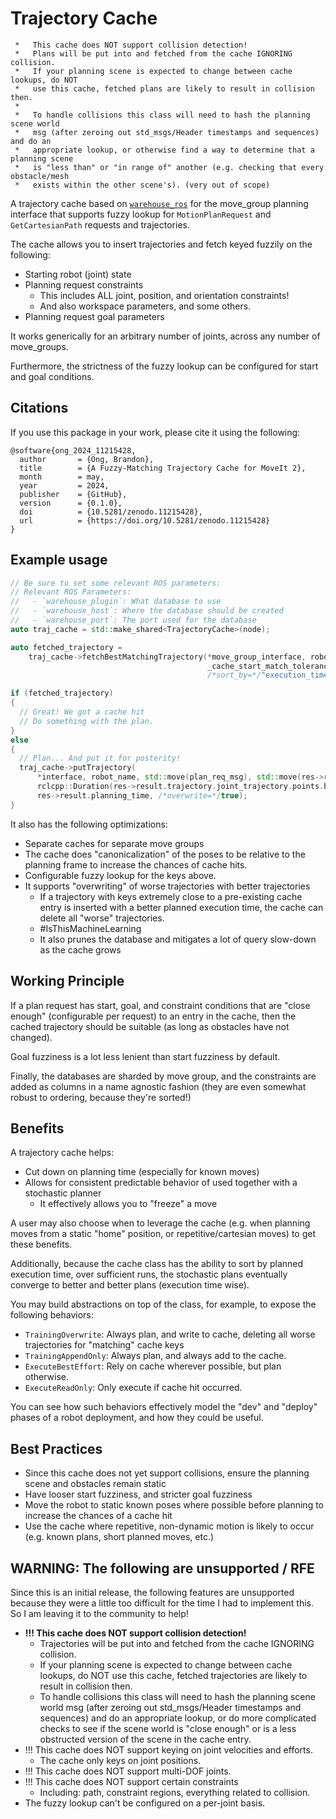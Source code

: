 # Trajectory Cache

```
 *   This cache does NOT support collision detection!
 *   Plans will be put into and fetched from the cache IGNORING collision.
 *   If your planning scene is expected to change between cache lookups, do NOT
 *   use this cache, fetched plans are likely to result in collision then.
 *
 *   To handle collisions this class will need to hash the planning scene world
 *   msg (after zeroing out std_msgs/Header timestamps and sequences) and do an
 *   appropriate lookup, or otherwise find a way to determine that a planning scene
 *   is "less than" or "in range of" another (e.g. checking that every obstacle/mesh
 *   exists within the other scene's). (very out of scope)
 ```

A trajectory cache based on [`warehouse_ros`](https://github.com/moveit/warehouse_ros) for the move_group planning interface that supports fuzzy lookup for `MotionPlanRequest` and `GetCartesianPath` requests and trajectories.

The cache allows you to insert trajectories and fetch keyed fuzzily on the following:

- Starting robot (joint) state
- Planning request constraints
  - This includes ALL joint, position, and orientation constraints!
  - And also workspace parameters, and some others.
- Planning request goal parameters

It works generically for an arbitrary number of joints, across any number of move_groups.

Furthermore, the strictness of the fuzzy lookup can be configured for start and goal conditions.

## Citations

If you use this package in your work, please cite it using the following:

```
@software{ong_2024_11215428,
  author       = {Ong, Brandon},
  title        = {A Fuzzy-Matching Trajectory Cache for MoveIt 2},
  month        = may,
  year         = 2024,
  publisher    = {GitHub},
  version      = {0.1.0},
  doi          = {10.5281/zenodo.11215428},
  url          = {https://doi.org/10.5281/zenodo.11215428}
}
```

## Example usage

```cpp
// Be sure to set some relevant ROS parameters:
// Relevant ROS Parameters:
//   - `warehouse_plugin`: What database to use
//   - `warehouse_host`: Where the database should be created
//   - `warehouse_port`: The port used for the database
auto traj_cache = std::make_shared<TrajectoryCache>(node);

auto fetched_trajectory =
    traj_cache->fetchBestMatchingTrajectory(*move_group_interface, robot_name, motion_plan_req_msg,
                                            _cache_start_match_tolerance, _cache_goal_match_tolerance,
                                            /*sort_by=*/"execution_time_s");

if (fetched_trajectory)
{
  // Great! We got a cache hit
  // Do something with the plan.
}
else
{
  // Plan... And put it for posterity!
  traj_cache->putTrajectory(
      *interface, robot_name, std::move(plan_req_msg), std::move(res->result.trajectory),
      rclcpp::Duration(res->result.trajectory.joint_trajectory.points.back().time_from_start).seconds(),
      res->result.planning_time, /*overwrite=*/true);
}
```

It also has the following optimizations:
- Separate caches for separate move groups
- The cache does "canonicalization" of the poses to be relative to the planning frame to increase the chances of cache hits.
- Configurable fuzzy lookup for the keys above.
- It supports "overwriting" of worse trajectories with better trajectories
  - If a trajectory with keys extremely close to a pre-existing cache entry is inserted with a better planned execution time, the cache can delete all "worse" trajectories.
  - #IsThisMachineLearning
  - It also prunes the database and mitigates a lot of query slow-down as the cache grows

## Working Principle

If a plan request has start, goal, and constraint conditions that are "close enough" (configurable per request) to an entry in the cache, then the cached trajectory should be suitable (as long as obstacles have not changed).

Goal fuzziness is a lot less lenient than start fuzziness by default.

Finally, the databases are sharded by move group, and the constraints are added as columns in a name agnostic fashion (they are even somewhat robust to ordering, because they're sorted!)

## Benefits

A trajectory cache helps:
- Cut down on planning time (especially for known moves)
- Allows for consistent predictable behavior of used together with a stochastic planner
  - It effectively allows you to "freeze" a move

A user may also choose when to leverage the cache (e.g. when planning moves from a static "home" position, or repetitive/cartesian moves) to get these benefits.

Additionally, because the cache class has the ability to sort by planned execution time, over sufficient runs, the stochastic plans eventually converge to better and better plans (execution time wise).

You may build abstractions on top of the class, for example, to expose the following behaviors:
- `TrainingOverwrite`: Always plan, and write to cache, deleting all worse trajectories for "matching" cache keys
- `TrainingAppendOnly`: Always plan, and always add to the cache.
- `ExecuteBestEffort`: Rely on cache wherever possible, but plan otherwise.
- `ExecuteReadOnly`: Only execute if cache hit occurred.

You can see how such behaviors effectively model the "dev" and "deploy" phases of a robot deployment, and how they could be useful.

## Best Practices

- Since this cache does not yet support collisions, ensure the planning scene and obstacles remain static
- Have looser start fuzziness, and stricter goal fuzziness
- Move the robot to static known poses where possible before planning to increase the chances of a cache hit
- Use the cache where repetitive, non-dynamic motion is likely to occur (e.g. known plans, short planned moves, etc.)

## WARNING: The following are unsupported / RFE

Since this is an initial release, the following features are unsupported because they were a little too difficult for the time I had to implement this. So I am leaving it to the community to help!

- **!!! This cache does NOT support collision detection!**
  - Trajectories will be put into and fetched from the cache IGNORING collision.
  - If your planning scene is expected to change between cache lookups, do NOT use this cache, fetched trajectories are likely to result in collision then.
  - To handle collisions this class will need to hash the planning scene world msg (after zeroing out std_msgs/Header timestamps and sequences) and do an appropriate lookup, or do more complicated checks to see if the scene world is "close enough" or is a less obstructed version of the scene in the cache entry.
 - !!! This cache does NOT support keying on joint velocities and efforts.
   - The cache only keys on joint positions.
- !!! This cache does NOT support multi-DOF joints.
- !!! This cache does NOT support certain constraints
  - Including: path, constraint regions, everything related to collision.
- The fuzzy lookup can't be configured on a per-joint basis.
